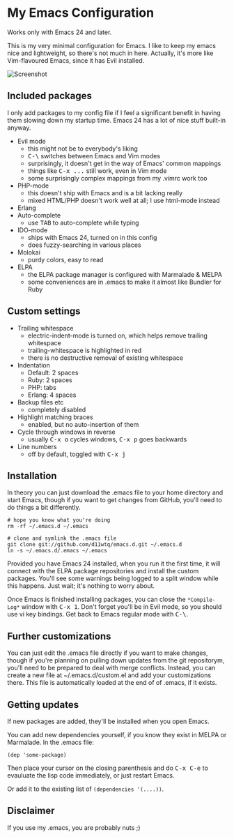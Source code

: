 # My Emacs Configuration

Works only with Emacs 24 and later.

This is my very minimal configuration for Emacs. I like to keep my emacs
nice and lightweight, so there's not much in here. Actually, it's more like
Vim-flavoured Emacs, since it has Evil installed.

![Screenshot](http://i.imgur.com/MY0xe5I.png)

## Included packages

I only add packages to my config file if I feel a significant benefit in
having them slowing down my startup time. Emacs 24 has a lot of nice stuff
built-in anyway.

  * Evil mode
    - this might not be to everybody's liking
    - <kbd>C-\\</kbd> switches between Emacs and Vim modes
    - surprisingly, it doesn't get in the way of Emacs' common mappings
    - things like <kbd>C-x ...</kbd> still work, even in Vim mode
    - some surprisingly complex mappings from my .vimrc work too
  * PHP-mode
    - this doesn't ship with Emacs and is a bit lacking really
    - mixed HTML/PHP doesn't work well at all; I use html-mode instead
  * Erlang
  * Auto-complete
    - use <kbd>TAB</kbd> to auto-complete while typing
  * IDO-mode
    - ships with Emacs 24, turned on in this config
    - does fuzzy-searching in various places
  * Molokai
    - purdy colors, easy to read
  * ELPA
    - the ELPA package manager is configured with Marmalade & MELPA
    - some conveniences are in .emacs to make it almost like Bundler for Ruby

## Custom settings

  * Trailing whitespace
    - electric-indent-mode is turned on, which helps remove trailing whitespace
    - trailing-whitespace is highlighted in red
    - there is no destructive removal of existing whitespace
  * Indentation
    - Default: 2 spaces
    - Ruby: 2 spaces
    - PHP: tabs
    - Erlang: 4 spaces
  * Backup files etc
    - completely disabled
  * Highlight matching braces
    - enabled, but no auto-insertion of them
  * Cycle through windows in reverse
    - usually <kbd>C-x o</kbd> cycles windows, <kbd>C-x p</kbd> goes backwards
  * Line numbers
    - off by default, toggled with <kbd>C-x j</kbd>

## Installation

In theory you can just download the .emacs file to your home directory and
start Emacs, though if you want to get changes from GitHub, you'll need to do
things a bit differently.

    # hope you know what you're doing
    rm -rf ~/.emacs.d ~/.emacs

    # clone and symlink the .emacs file
    git clone git://github.com/d11wtq/emacs.d.git ~/.emacs.d
    ln -s ~/.emacs.d/.emacs ~/.emacs

Provided you have Emacs 24 installed, when you run it the first time, it will
connect with the ELPA package repositories and install the custom packages.
You'll see some warnings being logged to a split window while this happens.
Just wait; it's nothing to worry about.

Once Emacs is finished installing packages, you can close the `*Compile-Log*`
window with <kbd>C-x 1</kbd>. Don't forget you'll be in Evil mode, so you
should use vi key bindings. Get back to Emacs regular mode with <kbd>C-\\</kbd>.

## Further customizations

You can just edit the .emacs file directly if you want to make changes, though
if you're planning on pulling down updates from the git repositorym, you'll
need to be prepared to deal with merge conflicts. Instead, you can create a
new file at ~/.emacs.d/custom.el and add your customizations there. This file
is automatically loaded at the end of of .emacs, if it exists.

## Getting updates

If new packages are added, they'll be installed when you open Emacs.

You can add new dependencies yourself, if you know they exist in MELPA or
Marmalade. In the .emacs file:

    (dep 'some-package)

Then place your cursor on the closing parenthesis and do <kbd>C-x C-e</kbd>
to evauluate the lisp code immediately, or just restart Emacs.

Or add it to the existing list of `(dependencies '(....))`.

## Disclaimer

If you use my .emacs, you are probably nuts ;)
